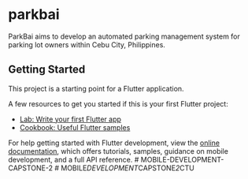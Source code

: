 # parkbai

ParkBai aims to develop an automated parking management system for parking lot owners within Cebu City, Philippines.

## Getting Started

This project is a starting point for a Flutter application.

A few resources to get you started if this is your first Flutter project:

- [Lab: Write your first Flutter app](https://docs.flutter.dev/get-started/codelab)
- [Cookbook: Useful Flutter samples](https://docs.flutter.dev/cookbook)

For help getting started with Flutter development, view the
[online documentation](https://docs.flutter.dev/), which offers tutorials,
samples, guidance on mobile development, and a full API reference.
#   M O B I L E - D E V E L O P M E N T - C A P S T O N E - 2 
 
 #   M O B I L E _ D E V E L O P M E N T _ C A P S T O N E _ 2 _ C T U 
 
 
